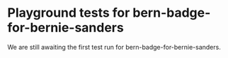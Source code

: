 # Playground tests for bern-badge-for-bernie-sanders
We are still awaiting the first test run for bern-badge-for-bernie-sanders.
